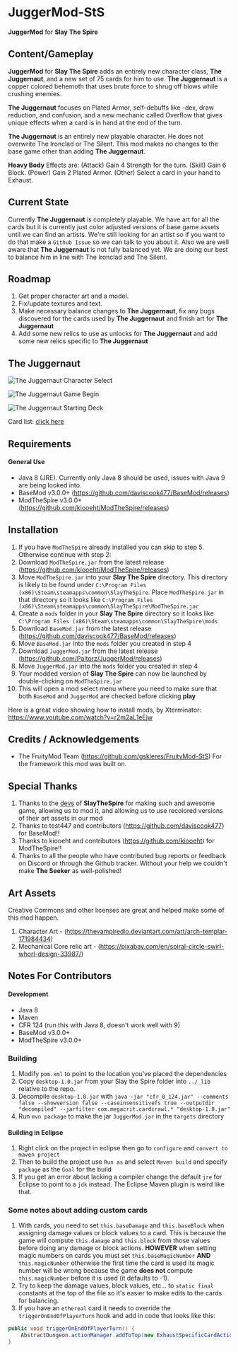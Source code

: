 # JuggerMod-StS
**JuggerMod** for **Slay The Spire**

## Content/Gameplay ##
**JuggerMod** for **Slay The Spire** adds an entirely new character class, **The Juggernaut**, and a new set of 75 cards for him to use. **The Juggernaut** is a copper colored behemoth that uses brute force to shrug off blows while crushing enemies.

**The Juggernaut** focuses on Plated Armor, self-debuffs like -dex, draw reduction, and confusion, and a new mechanic called Overflow that gives unique effects when a card is in hand at the end of the turn.

**The Juggernaut** is an entirely new playable character. He does not overwrite The Ironclad or The Silent. This mod makes no changes to the base game other than adding **The Juggernaut**.

**Heavy Body** Effects are: (Attack) Gain 4 Strength for the turn. (Skill) Gain 6 Block. (Power) Gain 2 Plated Armor. (Other) Select a card in your hand to Exhaust.

## Current State ##
Currently **The Juggernaut** is completely playable. We have art for all the cards but it is currently just color adjusted versions of base game assets until we can find an artists. We're still looking for an artist so if you want to do that make a `Github Issue` so we can talk to you about it. Also we are well aware that **The Juggernaut** is not fully balanced yet. We are doing our best to balance him in line with The Ironclad and The Silent.

## Roadmap ##
1. Get proper character art and a model.
2. Fix/update textures and text.
3. Make necessary balance changes to **The Juggernaut**, fix any bugs discovered for the cards used by **The Juggernaut** and finish art for **The Juggernaut**
4. Add some new relics to use as unlocks for **The Juggernaut** and add some new relics specific to **The Juggernaut**

## The Juggernaut
![The Juggernaut Character Select](github_resources/character_select.png)

![The Juggernaut Game Begin](github_resources/sample_fight.png)

![The Juggernaut Starting Deck](github_resources/starting_deck.png)

Card list: [click here ](https://drive.google.com/file/d/1oF5-2vDYaB9jAmvdYv6Wh2b7CPiMsN8D/view)

## Requirements ##
#### General Use ####
* Java 8 (JRE). Currently only Java 8 should be used, issues with Java 9 are being looked into.
* BaseMod v3.0.0+ (https://github.com/daviscook477/BaseMod/releases)
* ModTheSpire v3.0.0+ (https://github.com/kiooeht/ModTheSpire/releases)

## Installation ##
1. If you have `ModTheSpire` already installed you can skip to step 5. Otherwise continue with step 2:
2. Download `ModTheSpire.jar` from the latest release (https://github.com/kiooeht/ModTheSpire/releases)
3. Move `ModTheSpire.jar` into your **Slay The Spire** directory. This directory is likely to be found under `C:\Program Files (x86)\Steam\steamapps\common\SlayTheSpire`. Place `ModTheSpire.jar` in that directory so it looks like `C:\Program Files (x86)\Steam\steamapps\common\SlayTheSpire\ModTheSpire.jar`
4. Create a `mods` folder in your **Slay The Spire** directory so it looks like `C:\Program Files (x86)\Steam\steamapps\common\SlayTheSpire\mods`
5. Download `BaseMod.jar` from the latest release (https://github.com/daviscook477/BaseMod/releases)
6. Move `BaseMod.jar` into the `mods` folder you created in step 4
7. Download `JuggerMod.jar` from the latest release (https://github.com/Paltorz/JuggerMod/releases)
8. Move `JuggerMod.jar` into the `mods` folder you created in step 4
9. Your modded version of **Slay The Spire** can now be launched by double-clicking on `ModTheSpire.jar`
10. This will open a mod select menu where you need to make sure that both `BaseMod` and `JuggerMod` are checked before clicking **play**

Here is a great video showing how to install mods, by Xterminator: https://www.youtube.com/watch?v=r2m2aL1eEjw

## Credits / Acknowledgements ##
* The FruityMod Team (https://github.com/gskleres/FruityMod-StS) For the framework this mod was built on.

## Special Thanks ##
1. Thanks to the [devs](https://www.megacrit.com/) of **SlayTheSpire** for making such and awesome game, allowing us to mod it, and allowing us to use recolored versions of their art assets in our mod
2. Thanks to test447 and contributors (https://github.com/daviscook477) for BaseMod!!
3. Thanks to kiooeht and contributors (https://github.com/kiooeht) for ModTheSpire!!
4. Thanks to all the people who have contributed bug reports or feedback on Discord or through the Github tracker. Without your help we couldn't make **The Seeker** as well-polished!

## Art Assets ##
Creative Commons and other licenses are great and helped make some of this mod happen.
1. Character Art - (https://thevampiredio.deviantart.com/art/arch-templar-171984434)
2. Mechanical Core relic art - (https://pixabay.com/en/spiral-circle-swirl-whorl-design-33987/)

## Notes For Contributors ##

#### Development ####
* Java 8
* Maven
* CFR 124 (run this with Java 8, doesn't work well with 9)
* BaseMod v3.0.0+
* ModTheSpire v3.0.0+

### Building ##
1. Modify `pom.xml` to point to the location you've placed the dependencies
2. Copy `desktop-1.0.jar` from your Slay the Spire folder into `../_lib` relative to the repo.
3. Decompile `desktop-1.0.jar` with `java -jar "cfr_0_124.jar" --comments false --showversion false --caseinsensitivefs true --outputdir "decompiled" --jarfilter com.megacrit.cardcrawl.* "desktop-1.0.jar"`
4. Run `mvn package` to make the jar `JuggerMod.jar` in the `targets` directory

#### Building in Eclipse ###
1. Right click on the project in eclipse then go to `configure` and `convert to maven project`
2. Then to build the project use `Run as` and select `Maven build` and specify `package` as the `Goal` for the build
3. If you get an error about lacking a compiler change the default `jre` for Eclipse to point to a `jdk` instead. The Eclipse Maven plugin is weird like that.

### Some notes about adding custom cards ##
1. With cards, you need to set `this.baseDamage` and `this.baseBlock` when assigning damage values or block values to a card. This is because the game will compute `this.damage` and `this.block` from those values before doing any damage or block actions. **HOWEVER** when setting magic numbers on cards you must set `this.baseMagicNumber` **AND** `this.magicNumber` otherwise the first time the card is used its magic number will be wrong because the game **does not** compute `this.magicNumber` before it is used (it defaults to -1).
2. Try to keep the damage values, block values, etc... to `static final` constants at the top of the file so it's easier to make edits to the cards for balancing.
3. If you have an `ethereal` card it needs to override the `triggerOnEndOfPlayerTurn` hook and add in code that looks like this:
```java
public void triggerOnEndOfPlayerTurn() {
	AbstractDungeon.actionManager.addToTop(new ExhaustSpecificCardAction(this, AbstractDungeon.player.hand));
}
```
